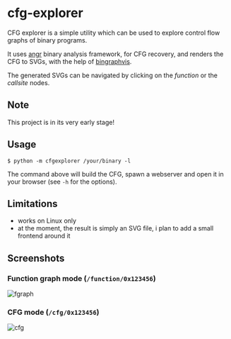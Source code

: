 # cfg-explorer

CFG explorer is a simple utility which can be used to explore control flow graphs of binary programs.

It uses [angr](https://github.com/angr/angr) binary analysis framework, for CFG recovery, and renders the CFG to SVGs, with the help of [bingraphvis](http://github.com/axt/bingraphvis/). 

The generated SVGs can be navigated by clicking on the _function_ or the _callsite_ nodes.

## Note

This project is in its very early stage!

## Usage
```
$ python -m cfgexplorer /your/binary -l
```
The command above will build the CFG, spawn a webserver and open it in your browser (see `-h` for the options).

## Limitations
* works on Linux only
* at the moment, the result is simply an SVG file, i plan to add a small frontend around it

## Screenshots

### Function graph mode (`/function/0x123456`)
![fgraph][fgraph]

### CFG mode (`/cfg/0x123456`)

![cfg][cfg]


[fgraph]: http://i.imgur.com/9c1Ah9y.png
[cfg]: http://i.imgur.com/UrFroxt.png

